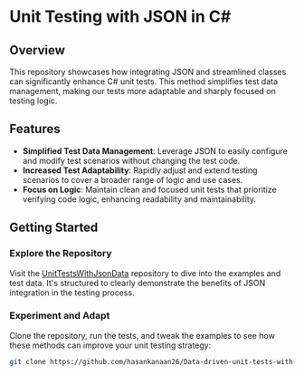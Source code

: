 # Unit Testing with JSON in C#

## Overview

This repository showcases how integrating JSON and streamlined classes can significantly enhance C# unit tests. This method simplifies test data management, making our tests more adaptable and sharply focused on testing logic.

## Features

- **Simplified Test Data Management**: Leverage JSON to easily configure and modify test scenarios without changing the test code.
- **Increased Test Adaptability**: Rapidly adjust and extend testing scenarios to cover a broader range of logic and use cases.
- **Focus on Logic**: Maintain clean and focused unit tests that prioritize verifying code logic, enhancing readability and maintainability.

## Getting Started

### Explore the Repository

Visit the [UnitTestsWithJsonData](https://github.com/hasankanaan26/Data-driven-unit-tests-with-xUnit) repository to dive into the examples and test data. It's structured to clearly demonstrate the benefits of JSON integration in the testing process.

### Experiment and Adapt

Clone the repository, run the tests, and tweak the examples to see how these methods can improve your unit testing strategy:

```bash
git clone https://github.com/hasankanaan26/Data-driven-unit-tests-with-xUnit

